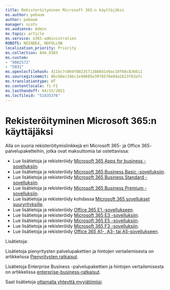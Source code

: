 ```yaml
---
title: Rekisteröityminen Microsoft 365:n käyttäjäksi
ms.author: pebaum
author: pebaum
manager: scotv
ms.audience: Admin
ms.topic: article
ms.service: o365-administration
ROBOTS: NOINDEX, NOFOLLOW
localization_priority: Priority
ms.collection: Adm_O365
ms.custom:
- "9002572"
- "5031"
ms.openlocfilehash: 411bc7c069f80235713880d149ac10f68c836611
ms.sourcegitcommit: 8bc60ec34bc1e40685e3976576e04a2623f63a7c
ms.translationtype: HT
ms.contentlocale: fi-FI
ms.lasthandoff: 04/15/2021
ms.locfileid: "51835376"
---
```

# <a name="sign-up-for-microsoft-365"></a>Rekisteröityminen Microsoft 365:n käyttäjäksi

Alla on suoria rekisteröitymislinkkejä eri Microsoft 365- ja Office 365- palvelupaketteihin, jotka ovat maksuttomia tai ostettavissa:

- Lue lisätietoja ja rekisteröidy [Microsoft 365 Apps for business -sovelluksiin](https://products.office.com/business/office-365-business?activetab=pivot%3aoverviewtab).
- Lue lisätietoja ja rekisteröidy [Microsoft 365 Business Basic -sovelluksiin](https://products.office.com/business/office-365-business-essentials?activetab=pivot%3aoverviewtab).
- Lue lisätietoja ja rekisteröidy [Microsoft 365 Business Standard -sovelluksiin](https://products.office.com/business/office-365-business-premium?activetab=pivot%3aoverviewtab).
- Lue lisätietoja ja rekisteröidy [Microsoft 365 Business Premium -sovelluksiin](https://www.microsoft.com/microsoft-365/business/microsoft-365-business?activetab=pivot%3aoverviewtab).
- Lue lisätietoja ja rekisteröidy kohdassa [Microsoft 365 sovellukset suuryrityksille](https://products.office.com/business/office-365-proplus-product?activetab=pivot%3aoverviewtab).
- Lue lisätietoja ja rekisteröidy [Office 365 E1 -sovellukseen](https://www.microsoft.com/microsoft-365/business/office-365-enterprise-e1-business-software?activetab=pivot:overviewtab).
- Lue lisätietoja ja rekisteröidy [Microsoft 365 E3 -sovelluksiin](https://www.microsoft.com/microsoft-365/enterprise-e3-business-software).
- Lue lisätietoja ja rekisteröidy [Microsoft 365 E5 -sovelluksiin](https://www.microsoft.com/microsoft-365/enterprise-e5-business-software?activetab=pivot%3aoverviewtab).
- Lue lisätietoja ja rekisteröidy [Microsoft 365 F3 -sovelluksiin](https://www.microsoft.com/microsoft-365/microsoft-365-enterprise-f3?activetab=pivot%3aoverviewtab).
- Lue lisätietoja ja rekisteröidy [Office 365 A1-, A3- tai A5-sovellukseen](https://www.microsoft.com/microsoft-365/academic/compare-office-365-education-plans?activetab=tab:primaryr1).

Lisätietoja:

Lisätietoja pienyritysten palvelupakettien ja hintojen vertailemisesta on artikkelissa [Pienyritysten ratkaisut](https://products.office.com/business/small-business-solutions#office-ContentAreaHeadingTemplate-1cuvapm).

Lisätietoja Enterprise Business -palvelupakettien ja hintojen vertailemisesta on artikkelissa [enterprise-business-ratkaisut](https://www.microsoft.com/microsoft-365/business/compare-more-office-365-for-business-plans).

Saat lisätietoja [ottamalla yhteyttä myyjätiimiisi](https://go.microsoft.com/fwlink/?linkid=2127718).
